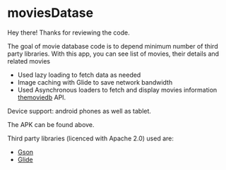 # moviesDatase

Hey there! Thanks for reviewing the code.

The goal of movie database code is to depend minimum number of third party libraries. With this app, you can see list of movies, their details and related movies

 - Used lazy loading to fetch data as needed 
 - Image caching with Glide to save network bandwidth
 - Used Asynchronous loaders to fetch and display movies information [themoviedb](https://developers.themoviedb.org/3/search/search-movies) API.
 
Device support: android phones as well as tablet. 
 
The APK can be found above.
 
Third party libraries (licenced with Apache 2.0) used are:
 - [Gson](https://github.com/google/gson)
 - [Glide](https://github.com/bumptech/glide) 
